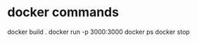 # docker commands
docker build .
docker run -p 3000:3000 <image-id>
docker ps
docker stop <container-name>